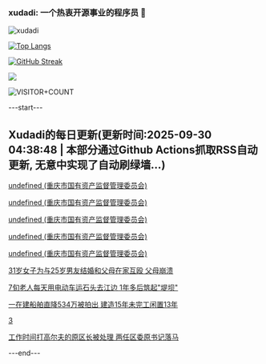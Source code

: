 ### xudadi: 一个热衷开源事业的程序员 👋

![xudadi](https://github-readme-stats-git-masterorgs-github-readme-stats-team.vercel.app/api?username=xudadi)

[![Top Langs](https://github-readme-stats.vercel.app/api/top-langs/?username=xudadi)](https://github.com/anuraghazra/github-readme-stats)

[![GitHub Streak](https://streak-stats.demolab.com?user=xudadi&locale=zh_Hans)](https://git.io/streak-stats)

![](https://raw.githubusercontent.com/xudadi/xudadi/main/assets/github-contribution-grid-snake.svg)

![VISITOR+COUNT](https://komarev.com/ghpvc/?username=xudadi&label=VISITOR+COUNT)


---start---

## Xudadi的每日更新(更新时间:2025-09-30 04:38:48 | 本部分通过Github Actions抓取RSS自动更新, 无意中实现了自动刷绿墙...)

[undefined (重庆市国有资产监督管理委员会)](https://dadilab.github.io/feeds/all.xml)

[undefined (重庆市国有资产监督管理委员会)](https://dadilab.github.io/feeds/all.xml)

[undefined (重庆市国有资产监督管理委员会)](https://dadilab.github.io/feeds/all.xml)

[undefined (重庆市国有资产监督管理委员会)](https://dadilab.github.io/feeds/all.xml)

[undefined (重庆市国有资产监督管理委员会)](https://dadilab.github.io/feeds/all.xml)

[31岁女子为与25岁男友结婚和父母在家互殴 父母崩溃](https://m.163.com/news/article/KALB9S7E053469LG.html)

[7旬老人每天用电动车运石头去江边 1年多后筑起"堤坝"](https://m.163.com/news/article/KAL8O2TK053469LG.html)

[一在建船舶直降534万被拍出 建造15年未完工闲置13年](https://m.163.com/news/article/KAL1BR5I0511U82T.html)

[3](https://m.163.com/touch/news/sub/domestic)

[工作时间打高尔夫的原区长被处理 两任区委原书记落马](https://m.163.com/news/article/KAL114AH055040N3.html)

---end---
